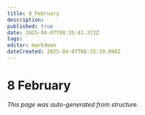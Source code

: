 ```yaml
---
title: 8_February
description: 
published: true
date: 2025-04-07T08:35:41.372Z
tags: 
editor: markdown
dateCreated: 2025-04-07T08:35:39.090Z
---
```


# 8 February

*This page was auto-generated from structure.*